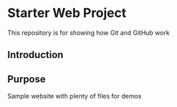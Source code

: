 # Starter Web Project

This repository is for showing how Git and GitHub work

## Introduction


## Purpose

Sample website with plenty of files for demos